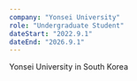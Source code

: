 ```yaml
---
company: "Yonsei University"
role: "Undergraduate Student"
dateStart: "2022.9.1"
dateEnd: "2026.9.1"
---
```


Yonsei University in South Korea
